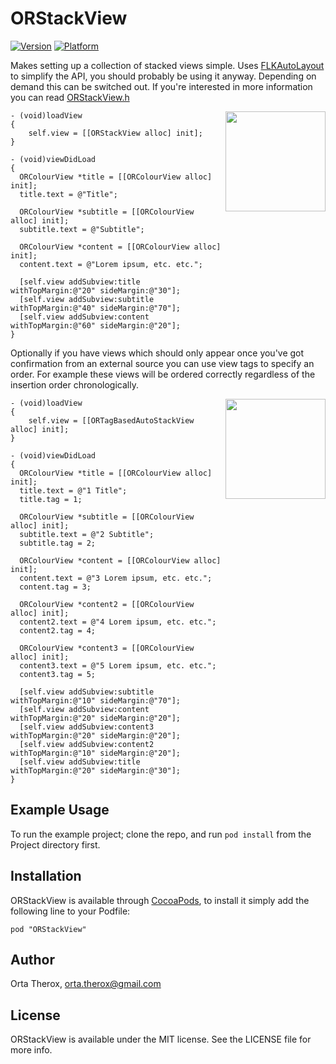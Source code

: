 # ORStackView

[![Version](http://cocoapod-badges.herokuapp.com/v/ORStackView/badge.png)](http://cocoadocs.org/docsets/ORStackView)
[![Platform](http://cocoapod-badges.herokuapp.com/p/ORStackView/badge.png)](http://cocoadocs.org/docsets/ORStackView)

Makes setting up a collection of stacked views simple.
Uses [FLKAutoLayout](https://github.com/dkduck/FLKAutoLayout) to simplify the API, you should probably be using it anyway. Depending on demand this can be switched out. If you're interested in more information you can read  [ORStackView.h](https://github.com/orta/ORStackView/blob/master/Classes/ios/ORStackView.h)

 <img align="right" width="160" src="https://github.com/orta/ORStackView/raw/master/web/simple.png" />

```objc
- (void)loadView
{
    self.view = [[ORStackView alloc] init];
}

- (void)viewDidLoad
{
  ORColourView *title = [[ORColourView alloc] init];
  title.text = @"Title";

  ORColourView *subtitle = [[ORColourView alloc] init];
  subtitle.text = @"Subtitle";

  ORColourView *content = [[ORColourView alloc] init];
  content.text = @"Lorem ipsum, etc. etc.";

  [self.view addSubview:title withTopMargin:@"20" sideMargin:@"30"];
  [self.view addSubview:subtitle withTopMargin:@"40" sideMargin:@"70"];
  [self.view addSubview:content withTopMargin:@"60" sideMargin:@"20"];
}
```

Optionally if you have views which should only appear once you've got confirmation from an external source you can use view tags to specify an order. For example these views will be ordered correctly regardless of the insertion order chronologically.

 <img align="right" width="160" src="https://github.com/orta/ORStackView/raw/master/web/tagged.png" />

``` objc
- (void)loadView
{
    self.view = [[ORTagBasedAutoStackView alloc] init];
}

- (void)viewDidLoad
{
  ORColourView *title = [[ORColourView alloc] init];
  title.text = @"1 Title";
  title.tag = 1;

  ORColourView *subtitle = [[ORColourView alloc] init];
  subtitle.text = @"2 Subtitle";
  subtitle.tag = 2;

  ORColourView *content = [[ORColourView alloc] init];
  content.text = @"3 Lorem ipsum, etc. etc.";
  content.tag = 3;

  ORColourView *content2 = [[ORColourView alloc] init];
  content2.text = @"4 Lorem ipsum, etc. etc.";
  content2.tag = 4;

  ORColourView *content3 = [[ORColourView alloc] init];
  content3.text = @"5 Lorem ipsum, etc. etc.";
  content3.tag = 5;

  [self.view addSubview:subtitle withTopMargin:@"10" sideMargin:@"70"];
  [self.view addSubview:content withTopMargin:@"20" sideMargin:@"20"];
  [self.view addSubview:content3 withTopMargin:@"20" sideMargin:@"20"];
  [self.view addSubview:content2 withTopMargin:@"10" sideMargin:@"20"];
  [self.view addSubview:title withTopMargin:@"20" sideMargin:@"30"];
}
```

## Example Usage

To run the example project; clone the repo, and run `pod install` from the Project directory first.


## Installation

ORStackView is available through [CocoaPods](http://cocoapods.org), to install
it simply add the following line to your Podfile:

    pod "ORStackView"

## Author

Orta Therox, orta.therox@gmail.com

## License

ORStackView is available under the MIT license. See the LICENSE file for more info.

